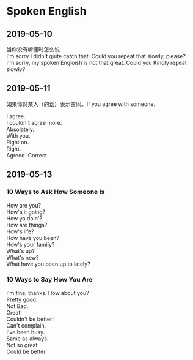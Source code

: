 # Spoken English

## 2019-05-10
当你没有听懂时怎么说  
I'm sorry I didn't quite catch that. Could you repeat that slowly, please?  
I'm sorry, my spoken Engloish is not that great. Could you Kindly repeat slowly?

## 2019-05-11
如果你对某人（的话）表示赞同。If you agree with someone.

I agree.  
I couldn't agree more.  
Absolately.  
With you.  
Right on.  
Right.  
Agreed. 
Correct.  

## 2019-05-13
### 10 Ways to Ask How Someone Is

How are you?    
How's it going?   
How ya doin'?   
How are things?   
How's life?   
How have you been?  
How's your family?  
What's up?  
What's new?  
What have you been up to lately?

### 10 Ways to Say How You Are  

I'm fine, thanks. How about you?  
Pretty good.  
Not Bad.  
Great!  
Couldn't be better!  
Can't complain.  
I've been busy.  
Same as always.  
Not so great.  
Could be better.  

